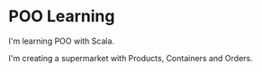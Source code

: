 # POO Learning

I'm learning POO with Scala.

I'm creating a supermarket with Products, Containers and Orders.
